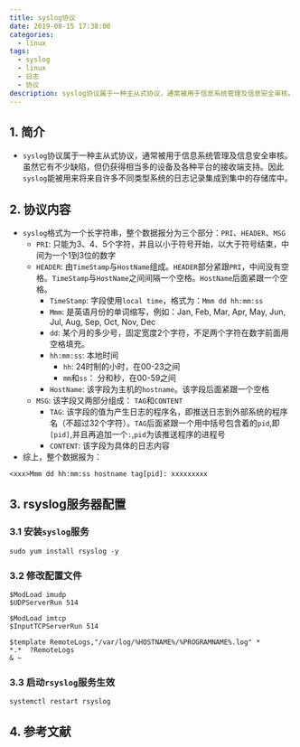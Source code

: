 ```yaml
---
title: syslog协议
date: 2019-08-15 17:38:00
categories:
  - linux
tags:
  - syslog
  - linux
  - 日志
  - 协议
description: syslog协议属于一种主从式协议，通常被用于信息系统管理及信息安全审核。虽然它有不少缺陷，但仍获得相当多的设备及各种平台的接收端支持。因此syslog能被用来将来自许多不同类型系统的日志记录集成到集中的存储库中。
---
```


## 1. 简介
  * `syslog`协议属于一种主从式协议，通常被用于信息系统管理及信息安全审核。虽然它有不少缺陷，但仍获得相当多的设备及各种平台的接收端支持。因此`syslog`能被用来将来自许多不同类型系统的日志记录集成到集中的存储库中。
<!-- more -->  

## 2. 协议内容
  * `syslog`格式为一个长字符串，整个数据报分为三个部分：`PRI`、`HEADER`、`MSG`
    * `PRI`:  只能为3、4、5个字符，并且以小于符号开始，以大于符号结束，中间为一个1到3位的数字
    * `HEADER`: 由`TimeStamp`与`HostName`组成。`HEADER`部分紧跟`PRI`，中间没有空格。`TimeStamp`与`HostName`之间间隔一个空格。`HostName`后面紧跟一个空格。
      * `TimeStamp`: 字段使用`local time`，格式为：`Mmm dd hh:mm:ss`
      * `Mmm`: 是英语月份的单词缩写，例如：Jan, Feb, Mar, Apr, May, Jun, Jul, Aug, Sep, Oct, Nov, Dec
      * `dd`: 某个月的多少号，固定宽度2个字符，不足两个字符在数字前面用空格填充。
      * `hh:mm:ss`: 本地时间
        - `hh`: 24时制的小时，在00-23之间
        - `mm`和`ss`： 分和秒，在00-59之间
      * `HostName`: 该字段为主机的`hostname`。该字段后面紧跟一个空格
    * `MSG`:  该字段又两部分组成： `TAG`和`CONTENT`
      * `TAG`: 该字段的值为产生日志的程序名，即推送日志到外部系统的程序名（不超过32个字符）。`TAG`后面紧跟一个用中括号包含着的`pid`,即`[pid]`,并且再追加一个`:`,`pid`为该推送程序的进程号
      * `CONTENT`: 该字段为具体的日志内容
  * 综上，整个数据报为：
```
<xxx>Mmm dd hh:mm:ss hostname tag[pid]: xxxxxxxxx
```

## 3. rsyslog服务器配置

### 3.1 安装`syslog`服务

```
sudo yum install rsyslog -y
```

### 3.2 修改配置文件
```
$ModLoad imudp
$UDPServerRun 514

$ModLoad imtcp
$InputTCPServerRun 514

$template RemoteLogs,"/var/log/%HOSTNAME%/%PROGRAMNAME%.log" *
*.*  ?RemoteLogs
& ~
```

### 3.3 启动`rsyslog`服务生效

```
systemctl restart rsyslog
```

## 4. 参考文献
